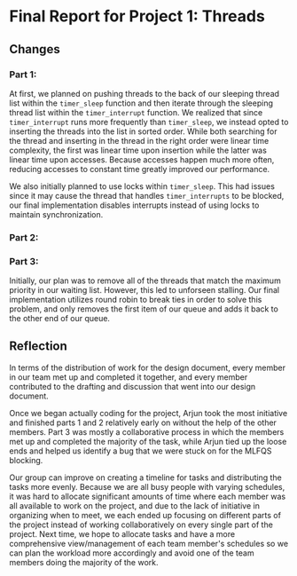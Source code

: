 Final Report for Project 1: Threads
===================================
## Changes

### Part 1:
At first, we planned on pushing threads to the back of our sleeping thread list within the ```timer_sleep``` function and then iterate through the sleeping thread list within the ```timer_interrupt``` function. We realized that since ```timer_interrupt``` runs more frequently than ```timer_sleep```, we instead opted to inserting the threads into the list in sorted order. While both searching for the thread and inserting in the thread in the right order were linear time complexity, the first was linear time upon insertion while the latter was linear time upon accesses. Because accesses happen much more often, reducing accesses to constant time greatly improved our performance. 

We also initially planned to use locks within ```timer_sleep```. This had issues since it may cause the thread that handles ```timer_interrupts``` to be blocked, our final implementation disables interrupts instead of using locks to maintain synchronization.

### Part 2:

### Part 3:
Initially, our plan was to remove all of the threads that match the maximum priority in our waiting list. However, this led to unforseen stalling. Our final implementation utilizes round robin to break ties in order to solve this problem, and only removes the first item of our queue and adds it back to the other end of our queue. 

## Reflection

In terms of the distribution of work for the design document, every member in our team met up and completed it together, and every member contributed to the drafting and discussion that went into our design document. 

Once we began actually coding for the project, Arjun took the most initiative and finished parts 1 and 2 relatively early on without the help of the other members. Part 3 was mostly a collaborative process in which the members met up and completed the majority of the task, while Arjun tied up the loose ends and helped us identify a bug that we were stuck on for the MLFQS blocking. 

Our group can improve on creating a timeline for tasks and distributing the tasks more evenly. Because we are all busy people with varying schedules, it was hard to allocate significant amounts of time where each member was all available to work on the project, and due to the lack of initiative in organizing when to meet, we each ended up focusing on different parts of the project instead of working collaboratively on every single part of the project. Next time, we hope to allocate tasks and have a more comprehensive view/management of each team member's schedules so we can plan the workload more accordingly and avoid one of the team members doing the majority of the work. 
